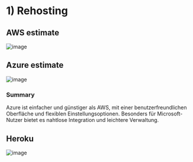 # 1) Rehosting

## AWS estimate
![image](https://github.com/user-attachments/assets/45d611bd-1926-452b-bef6-531341467ff0)

## Azure estimate
![image](https://github.com/user-attachments/assets/2223b86c-98b6-452d-856c-c1566d1cf86e)

### Summary
Azure ist einfacher und günstiger als AWS, mit einer benutzerfreundlichen Oberfläche und flexiblen Einstellungsoptionen. Besonders für Microsoft-Nutzer bietet es nahtlose Integration und leichtere Verwaltung.

## Heroku
![image](https://github.com/user-attachments/assets/8bc70739-8080-44dc-ad41-267980e793b0)

